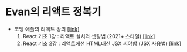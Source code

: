 # Evan의 리액트 정복기

- 코딩 애플의 리액트 강의 [[link]](https://www.youtube.com/watch?v=LclObYwGj90&list=PLfLgtT94nNq1e6tr4sm2eH6ZZC2jcqGOy&index=1)
    1. React 기초 1강 : 리액트 설치와 셋팅법 (2021+ 스타일) [[link]](https://www.youtube.com/watch?v=nahwuaXmgt8&list=PLfLgtT94nNq1e6tr4sm2eH6ZZC2jcqGOy&index=2)
    2. React 기초 2강 : 리액트에선 HTML대신 JSX 써야함 (JSX 사용법) [[link]](https://www.youtube.com/watch?v=FqnAFX9lQPQ&list=PLfLgtT94nNq1e6tr4sm2eH6ZZC2jcqGOy&index=4)

